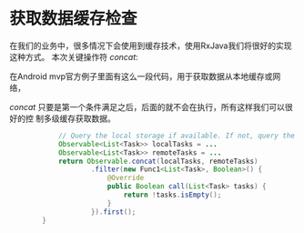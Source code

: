 获取数据缓存检查
====

在我们的业务中，很多情况下会使用到缓存技术，使用RxJava我们将很好的实现这种方式。
本次关键操作符 *concat*:

在Android mvp官方例子里面有这么一段代码，用于获取数据从本地缓存或网络，

*concat* 只要是第一个条件满足之后，后面的就不会在执行，所有这样我们可以很好的控
制多级缓存获取数据。

```java
            // Query the local storage if available. If not, query the network.
            Observable<List<Task>> localTasks = ...
            Observable<List<Task>> remoteTasks = ...
            return Observable.concat(localTasks, remoteTasks)
                    .filter(new Func1<List<Task>, Boolean>() {
                        @Override
                        public Boolean call(List<Task> tasks) {
                            return !tasks.isEmpty();
                        }
                    }).first();
        }
```